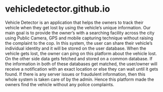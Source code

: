 # vehicledetector.github.io
Vehicle Detector is an application that helps the owners to track their vehicle when they get lost by using the vehicle’s unique information. Our main goal is to provide the owner’s with a searching facility across the city using Public Camera, GPS and mobile capturing technique without raising the complaint to the cop. In this system, the user can share their vehicle’s individual identity and it will be stored on the user database. When the vehicle gets lost, the owner can ping on this platform about the vehicle lost. On the other side data gets fetched and stored on a common database. If the information in both of these databases get matched, the user/owner will receive a notification with an exact location or else they can wait until it gets found. If there is any server issues or fraudulent information, then this whole system is taken care of by the admin. Hence this platform made the owners find the vehicle without any police complaints.
